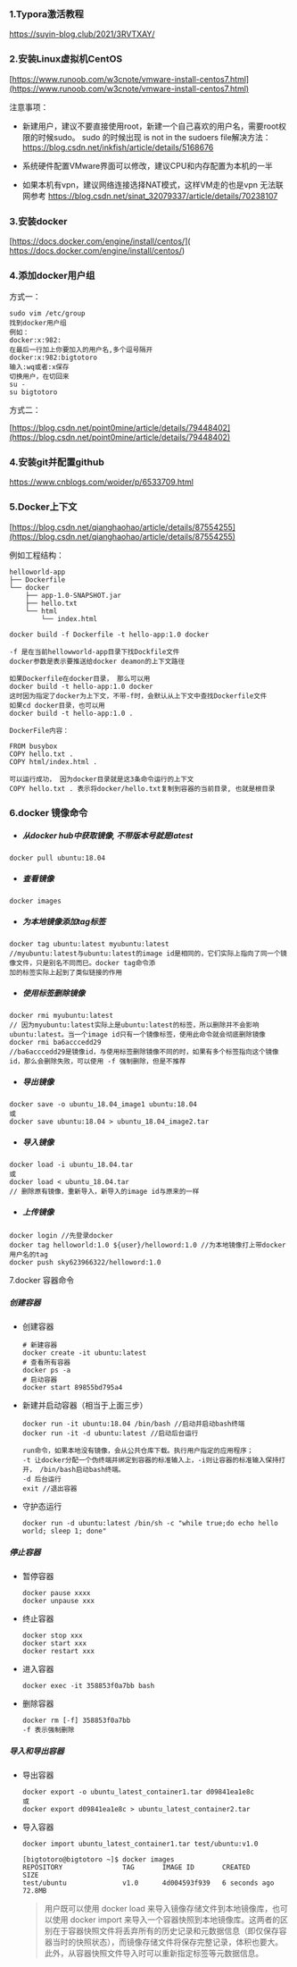 ### 1.Typora激活教程

https://suyin-blog.club/2021/3RVTXAY/

### 2.安装Linux虚拟机CentOS

[https://www.runoob.com/w3cnote/vmware-install-centos7.html](https://www.runoob.com/w3cnote/vmware-install-centos7.html)

注意事项：

 - 新建用户，建议不要直接使用root，新建一个自己喜欢的用户名，需要root权限的时候sudo。
sudo 的时候出现 is not in the sudoers file解决方法：https://blog.csdn.net/inkfish/article/details/5168676

 - 系统硬件配置VMware界面可以修改，建议CPU和内存配置为本机的一半

 - 如果本机有vpn，建议网络连接选择NAT模式，这样VM走的也是vpn
 无法联网参考 https://blog.csdn.net/sinat_32079337/article/details/70238107

### 3.安装docker

 [https://docs.docker.com/engine/install/centos/]( https://docs.docker.com/engine/install/centos/)

### 4.添加docker用户组

方式一：

```
sudo vim /etc/group
找到docker用户组
例如：
docker:x:982:
在最后一行加上你要加入的用户名,多个逗号隔开
docker:x:982:bigtotoro
输入:wq或者:x保存
切换用户，在切回来
su -
su bigtotoro
```

方式二：

[https://blog.csdn.net/point0mine/article/details/79448402](https://blog.csdn.net/point0mine/article/details/79448402)

### 4.安装git并配置github

 https://www.cnblogs.com/woider/p/6533709.html

### 5.Docker上下文
[https://blog.csdn.net/qianghaohao/article/details/87554255](https://blog.csdn.net/qianghaohao/article/details/87554255)

例如工程结构：

```
helloworld-app
├── Dockerfile
└── docker
    ├── app-1.0-SNAPSHOT.jar
    ├── hello.txt
    └── html
        └── index.html
```

```
docker build -f Dockerfile -t hello-app:1.0 docker 

-f 是在当前hellowworld-app目录下找Dockfile文件
docker参数是表示要推送给docker deamon的上下文路径

如果Dockerfile在docker目录， 那么可以用
docker build -t hello-app:1.0 docker 
这时因为指定了docker为上下文，不带-f时，会默认从上下文中查找Dockerfile文件
如果cd docker目录，也可以用
docker build -t hello-app:1.0 . 
```



```
DockerFile内容：

FROM busybox
COPY hello.txt .
COPY html/index.html .

可以运行成功， 因为docker目录就是这3条命令运行的上下文
COPY hello.txt . 表示将docker/hello.txt复制到容器的当前目录, 也就是根目录
```

### 6.docker 镜像命令

- ##### 从docker hub中获取镜像, 不带版本号就是latest

```
docker pull ubuntu:18.04
```

- ##### 查看镜像

```
docker images
```

- ##### 为本地镜像添加tag标签

```
docker tag ubuntu:latest myubuntu:latest
//myubuntu:latest与ubuntu:latest的image id是相同的，它们实际上指向了同一个镜像文件，只是别名不同而巳。docker tag命令添
加的标签实际上起到了类似链接的作用
```

- ##### 使用标签删除镜像

```
docker rmi myubuntu:latest
// 因为myubuntu:latest实际上是ubuntu:latest的标签，所以删除并不会影响ubuntu:latest。当一个image id只有一个镜像标签，使用此命令就会彻底删除镜像
docker rmi ba6acccedd29
//ba6acccedd29是镜像id，与使用标签删除镜像不同的时，如果有多个标签指向这个镜像id，那么会删除失败，可以使用 -f 强制删除，但是不推荐
```

- ##### 导出镜像

```
docker save -o ubuntu_18.04_image1 ubuntu:18.04
或
docker save ubuntu:18.04 > ubuntu_18.04_image2.tar
```

- ##### 导入镜像

```
docker load -i ubuntu_18.04.tar
或
docker load < ubuntu_18.04.tar
// 删除原有镜像，重新导入，新导入的image id与原来的一样
```

- ##### 上传镜像

```
docker login //先登录docker
docker tag helloworld:1.0 ${user}/helloword:1.0 //为本地镜像打上带docker用户名的tag
docker push sky623966322/helloword:1.0
```

7.docker 容器命令

##### 创建容器

- 创建容器

  ```
  # 新建容器
  docker create -it ubuntu:latest
  # 查看所有容器
  docker ps -a
  # 启动容器
  docker start 89855bd795a4
  ```

- 新建并启动容器（相当于上面三步）

  ```
  docker run -it ubuntu:18.04 /bin/bash //启动并启动bash终端
  docker run -it -d ubuntu:latest //启动后台运行
  
  run命令，如果本地没有镜像，会从公共仓库下载。执行用户指定的应用程序；
  -t 让docker分配一个伪终端并绑定到容器的标准输入上，-i则让容器的标准输入保持打开， /bin/bash启动bash终端。
  -d 后台运行
  exit //退出容器
  ```

- 守护态运行

  ```
  docker run -d ubuntu:latest /bin/sh -c "while true;do echo hello world; sleep 1; done"
  ```

##### 停止容器

- 暂停容器

  ```
  docker pause xxxx
  docker unpause xxx
  ```

- 终止容器

  ```
  docker stop xxx
  docker start xxx
  docker restart xxx
  ```


- 进入容器

  ```
  docker exec -it 358853f0a7bb bash
  ```

- 删除容器

  ```
  docker rm [-f] 358853f0a7bb
  -f 表示强制删除
  ```

##### 导入和导出容器

- 导出容器

  ```
  docker export -o ubuntu_latest_container1.tar d09841ea1e8c
  或
  docker export d09841ea1e8c > ubuntu_latest_container2.tar
  ```

- 导入容器

  ```
  docker import ubuntu_latest_container1.tar test/ubuntu:v1.0
  
  [bigtotoro@bigtotoro ~]$ docker images
  REPOSITORY               TAG       IMAGE ID       CREATED         SIZE
  test/ubuntu              v1.0      4d004593f939   6 seconds ago   72.8MB
  ```

  > 用户既可以使用 docker load 来导入镜像存储文件到本地镜像库，也可以使用 docker import 来导入一个容器快照到本地镜像库。这两者的区别在于容器快照文件将丢弃所有的历史记录和元数据信息（即仅保存容器当时的快照状态），而镜像存储文件将保存完整记录，体积也要大。此外，从容器快照文件导入时可以重新指定标签等元数据信息。

